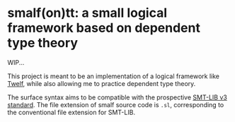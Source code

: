 # smalf(on)tt: a small logical framework based on dependent type theory

WIP...

This project is meant to be an implementation of a logical framework like [Twelf](http://twelf.org/),
while also allowing me to practice dependent type theory.

The surface syntax aims to be compatible with the prospective
[SMT-LIB v3 standard](http://smtlib.cs.uiowa.edu/version3.shtml).
The file extension of smalf source code is `.sl`,
corresponding to the conventional file extension for SMT-LIB.
